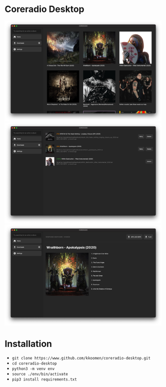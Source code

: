 # Coreradio Desktop

![home](./home.jpg)
![downloads](./downloads.jpg)
![song detail page](./song-detail.jpg)

# Installation

- `git clone https://www.github.com/kkoomen/coreradio-desktop.git`
- `cd coreradio-desktop`
- `python3 -m venv env`
- `source ./env/bin/activate`
- `pip3 install requirements.txt`
